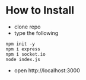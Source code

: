 # How to Install
- clone repo
- type the following
```
npm init -y
npm i express
npm i socket.io
node index.js
```
- open http://localhost:3000
